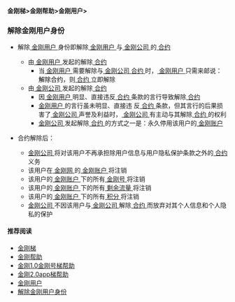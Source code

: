 #### 金刚梯>金刚帮助>金刚用户>
### 解除金刚用户身份

- 解除[ 金刚用户 ](https://github.com/a2zitpro/web/blob/master/kkuser.md)身份即解除[ 金刚用户 ](https://github.com/a2zitpro/web/blob/master/kkuser.md)与[ 金刚公司 ](https://github.com/a2zitpro/web/blob/master/a2zitpro.md)的[ 合约 ](https://github.com/a2zitpro/web/blob/master/Endusercontract.md)
  - 由[ 金刚用户 ](https://github.com/a2zitpro/web/blob/master/kkuser.md)发起的解除[ 合约 ](https://github.com/a2zitpro/web/blob/master/Endusercontract.md)
    - 当[ 金刚用户 ](https://github.com/a2zitpro/web/blob/master/kkuser.md)需要解除与[ 金刚公司 ](https://github.com/a2zitpro/web/blob/master/a2zitpro.md)[ 合约 ](https://a2zitpro.github.io/web/Endusercontract)时，[ 金刚用户 ](https://github.com/a2zitpro/web/blob/master/kkuser.md)只需来邮说：<font color="Black">解除合约</font>，则[ 合约 ](https://github.com/a2zitpro/web/blob/master/Endusercontract.md)立即解除
  - 由[ 金刚公司 ](https://github.com/a2zitpro/web/blob/master/a2zitpro.md)发起的解除[ 合约 ](https://github.com/a2zitpro/web/blob/master/Endusercontract.md)
    - 因[ 金刚用户 ](https://github.com/a2zitpro/web/blob/master/kkuser.md)明显、直接违反[ 合约 ](https://github.com/a2zitpro/web/blob/master/Endusercontract.md)条款的言行导致解除[ 合约 ](https://github.com/a2zitpro/web/blob/master/Endusercontract.md)
    - [ 金刚用户 ](https://github.com/a2zitpro/web/blob/master/kkuser.md)的言行虽未明显、直接违 反[ 合约 ](https://github.com/a2zitpro/web/blob/master/Endusercontract.md)条款，但其言行的后果损害了[ 金刚公司 ](https://github.com/a2zitpro/web/blob/master/a2zitpro.md)声誉及利益时，[ 金刚公司 ](https://github.com/a2zitpro/web/blob/master/a2zitpro.md)有主动与其解除[ 合约 ](https://github.com/a2zitpro/web/blob/master/Endusercontract.md)的权利
    - [ 金刚公司 ](https://github.com/a2zitpro/web/blob/master/a2zitpro.md)发起解除[ 合约 ](https://github.com/a2zitpro/web/blob/master/Endusercontract.md)的方式之一是：永久停用该用户的[ 金刚账户 ](https://github.com/a2zitpro/web/blob/master/kkaccoun.md)

- 合约解除后：

  - [ 金刚公司 ](https://github.com/a2zitpro/web/blob/master/a2zitpro.md)将对该用户不再承担除用户信息与用户隐私保护条款之外的[ 合约 ](https://github.com/a2zitpro/web/blob/master/Endusercontract.md)义务
  - 该用户在[ 金刚网 ](https://github.com/a2zitpro/web/blob/master/kksitecn.md)的[ 金刚账户 ](https://github.com/a2zitpro/web/blob/master/kkaccoun.md)将注销
  - 该用户的[ 金刚账户 ](https://github.com/a2zitpro/web/blob/master/kkaccount.md)下的所有[ 金刚号 ](https://github.com/a2zitpro/web/blob/master/kkid.md)将注销
  - 该用户的[ 金刚账户 ](https://github.com/a2zitpro/web/blob/master/kkaccount.md)下的所有[ 剩余流量 ](https://github.com/a2zitpro/web/blob/master/)将注销
  - 该用户的[ 金刚账户 ](https://github.com/a2zitpro/web/blob/master/kkaccount.md)下的所有[ 积分 ](https://github.com/a2zitpro/web/blob/master/point.md)将注销
  - [ 金刚公司 ](https://github.com/a2zitpro/web/blob/master/a2zitpro.md)不因该用户与[ 金刚公司 ](https://github.com/a2zitpro/web/blob/master/a2zitpro.mf)解除[ 合约 ](https://github.com/a2zitpro/web/blob/master/Endusercontract.md)而放弃对其个人信息和个人隐私的保护

#### 推荐阅读

- [金刚梯](https://a2zitpro.github.io/web/dlb)
- [金刚帮助](https://a2zitpro.github.io/web/list_helpkkvpn)
- [金刚1.0金刚号梯帮助](https://a2zitpro.github.io/web/list_helpkkvpn1.0)
- [金刚2.0app梯帮助](https://a2zitpro.github.io/web/list_helpkkvpn2.0)
- [金刚用户](https://a2zitpro.github.io/web/list_kkuser)
- [解除金刚用户身份](https://a2zitpro.github.io/web/dismisskkuseridentity)
